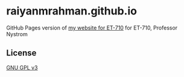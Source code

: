 # raiyanmrahman.github.io

GitHub Pages version of [my website for ET-710](http://nystromco.com/rrahman/) for ET-710, Professor Nystrom

## License

[GNU GPL v3](https://choosealicense.com/licenses/gpl-3.0/)